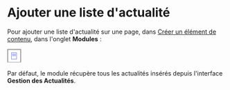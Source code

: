 # Ajouter une liste d'actualité

Pour ajouter une liste d'actualité sur une page, dans [Créer un élément de contenu](../gestion-des-pages/creer-un-element-de-contenu.md), dans l'onglet **Modules** :

![Gestion des actualit&#xE9;s](../.gitbook/assets/image%20%2813%29.png)

Par défaut, le module récupère tous les actualités insérés depuis l'interface **Gestion des Actualités**.

